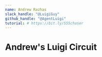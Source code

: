 ```yaml
---
name: Andrew Razhas
slack_handle: "@LuigiGuy"
github_handle: "@AgentLuigi"
tutorial: # https://bit.ly/555chaser
---
```


# Andrew's Luigi Circuit

<!-- Describe your board in 2-3 sentences. What are you making? What will it do? 
I am making a 555 Timer that will light up 10 LEDS in order. I made this board to look like Luigi and I put a hole, so that I can wear like a pin on my jacket.
-->

<!-- How much is it going to cost? 
It will cost $27.82-->


<!-- Tell us a little bit about your design process. What were some challenges? What helped? ***Totally optional***  
I loved wiring this small ~81mm by ~61mm board as it was a challenge and somewhat a game to figure out how to carefully map every wire.-->
